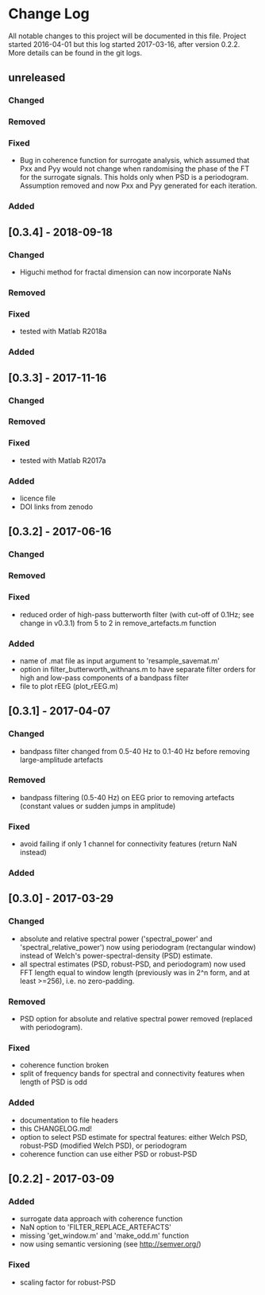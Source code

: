 # Change Log
All notable changes to this project will be documented in this file. Project started
2016-04-01 but this log started 2017-03-16, after version 0.2.2. More details can be found
in the git logs.


## unreleased
### Changed 
### Removed
### Fixed
- Bug in coherence function for surrogate analysis, which assumed that Pxx and Pyy 
  would not change when randomising the phase of the FT for the surrogate signals. This
  holds only when PSD is a periodogram. Assumption removed and now Pxx and Pyy generated
  for each iteration.
### Added

## [0.3.4] - 2018-09-18
### Changed 
- Higuchi method for fractal dimension can now incorporate NaNs
### Removed
### Fixed
- tested with Matlab R2018a 
### Added

## [0.3.3] - 2017-11-16
### Changed 
### Removed
### Fixed
- tested with Matlab R2017a
### Added
- licence file
- DOI links from zenodo


## [0.3.2] - 2017-06-16
### Changed 
### Removed
### Fixed
- reduced order of high-pass butterworth filter (with cut-off of 0.1Hz; see change in
  v0.3.1) from 5 to 2 in remove_artefacts.m function
### Added
- name of .mat file as input argument to 'resample_savemat.m'
- option in filter_butterworth_withnans.m to have separate filter orders for high and
  low-pass components of a bandpass filter
- file to plot rEEG (plot_rEEG.m)


## [0.3.1] - 2017-04-07
### Changed 
- bandpass filter changed from 0.5-40 Hz to 0.1-40 Hz before removing large-amplitude
  artefacts

### Removed
- bandpass filtering (0.5-40 Hz) on EEG prior to removing artefacts (constant values or
  sudden jumps in amplitude)

### Fixed
- avoid failing if only 1 channel for connectivity features (return NaN instead)
### Added


## [0.3.0] - 2017-03-29
### Changed 
- absolute and relative spectral power ('spectral\_power' and 'spectral\_relative\_power')
  now using periodogram (rectangular window) instead of Welch's power-spectral-density
  (PSD) estimate.
- all spectral estimates (PSD, robust-PSD, and periodogram) now used FFT length equal to
  window length (previously was in 2^n form, and at least >=256), i.e. no zero-padding.

### Removed
- PSD option for absolute and relative spectral power removed (replaced with periodogram).

### Fixed
- coherence function broken
- split of frequency bands for spectral and connectivity features when length of PSD is
  odd

### Added
- documentation to file headers
- this CHANGELOG.md!
- option to select PSD estimate for spectral features: either Welch PSD, robust-PSD
  (modified Welch PSD), or periodogram
- coherence function can use either PSD or robust-PSD 


## [0.2.2] - 2017-03-09
### Added
- surrogate data approach with coherence function
- NaN option to 'FILTER\_REPLACE\_ARTEFACTS'
- missing 'get\_window.m' and 'make\_odd.m' function
- now using semantic versioning (see http://semver.org/)

### Fixed
- scaling factor for robust-PSD

